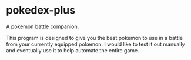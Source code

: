 # pokedex-plus
A pokemon battle companion.

This program is designed to give you the best pokemon to use in a battle from your currently equipped pokemon.  I would like to test it out manually and eventually use it to help automate the entire game.
